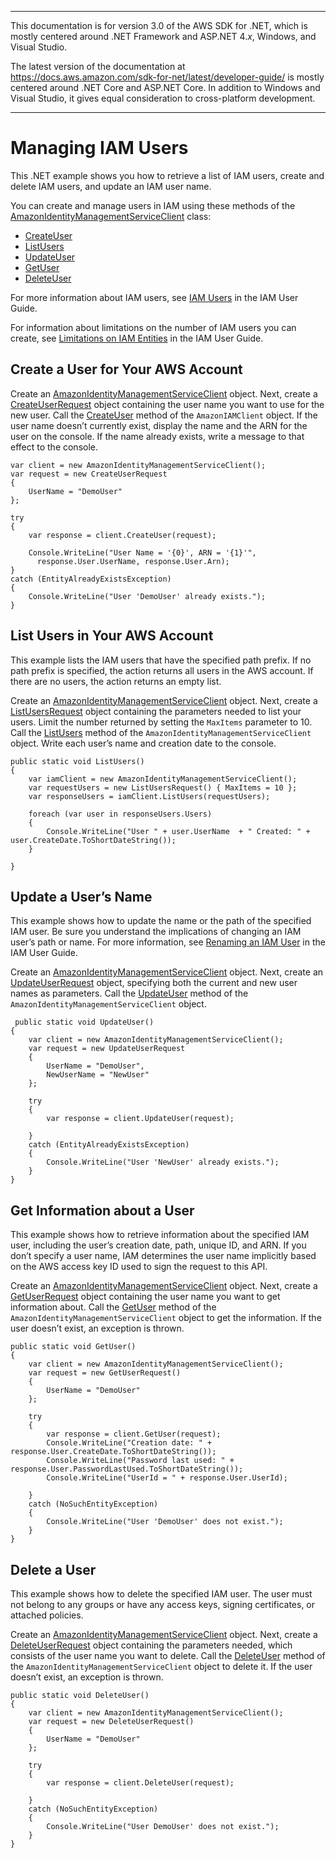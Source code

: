 --------

This documentation is for version 3\.0 of the AWS SDK for \.NET, which is mostly centered around \.NET Framework and ASP\.NET 4\.*x*, Windows, and Visual Studio\.

The latest version of the documentation at [https://docs\.aws\.amazon\.com/sdk\-for\-net/latest/developer\-guide/](https://docs.aws.amazon.com/sdk-for-net/latest/developer-guide/welcome.html) is mostly centered around \.NET Core and ASP\.NET Core\. In addition to Windows and Visual Studio, it gives equal consideration to cross\-platform development\.

--------

# Managing IAM Users<a name="iam-examples-managing-users"></a>

This \.NET example shows you how to retrieve a list of IAM users, create and delete IAM users, and update an IAM user name\.

You can create and manage users in IAM using these methods of the [AmazonIdentityManagementServiceClient](https://docs.aws.amazon.com/sdkfornet/v3/apidocs/items/IAM/TIAMServiceClient.html) class:
+  [CreateUser](https://docs.aws.amazon.com/sdkfornet/v3/apidocs/items/IAM/MIAMServiceCreateUserCreateUserRequest.html) 
+  [ListUsers](https://docs.aws.amazon.com/sdkfornet/v3/apidocs/items/IAM/MIAMServiceListUsersListUsersRequest.html) 
+  [UpdateUser](https://docs.aws.amazon.com/sdkfornet/v3/apidocs/items/IAM/MIAMServiceUpdateUserUpdateUserRequest.html) 
+  [GetUser](https://docs.aws.amazon.com/sdkfornet/v3/apidocs/items/IAM/MIAMServiceGetUserGetUserRequest.html) 
+  [DeleteUser](https://docs.aws.amazon.com/sdkfornet/v3/apidocs/items/IAM/MIAMServiceDeleteUserDeleteUserRequest.html) 

For more information about IAM users, see [IAM Users](https://docs.aws.amazon.com/IAM/latest/UserGuide/id_users.html) in the IAM User Guide\.

For information about limitations on the number of IAM users you can create, see [Limitations on IAM Entities](https://docs.aws.amazon.com/IAM/latest/UserGuide/iam-limits.html.html) in the IAM User Guide\.

## Create a User for Your AWS Account<a name="create-a-user-for-your-aws-account"></a>

Create an [AmazonIdentityManagementServiceClient](https://docs.aws.amazon.com/sdkfornet/v3/apidocs/items/IAM/TIAMServiceClient.html) object\. Next, create a [CreateUserRequest](https://docs.aws.amazon.com/sdkfornet/v3/apidocs/items/IAM/TCreateUserRequest.html) object containing the user name you want to use for the new user\. Call the [CreateUser](https://docs.aws.amazon.com/sdkfornet/v3/apidocs/items/IAM/MIAMServiceCreateUserCreateUserRequest.html) method of the `AmazonIAMClient` object\. If the user name doesn’t currently exist, display the name and the ARN for the user on the console\. If the name already exists, write a message to that effect to the console\.

```
var client = new AmazonIdentityManagementServiceClient();
var request = new CreateUserRequest
{
    UserName = "DemoUser"
};

try
{
    var response = client.CreateUser(request);

    Console.WriteLine("User Name = '{0}', ARN = '{1}'",
      response.User.UserName, response.User.Arn);
}
catch (EntityAlreadyExistsException)
{
    Console.WriteLine("User 'DemoUser' already exists.");
}
```

## List Users in Your AWS Account<a name="list-users-in-your-aws-account"></a>

This example lists the IAM users that have the specified path prefix\. If no path prefix is specified, the action returns all users in the AWS account\. If there are no users, the action returns an empty list\.

Create an [AmazonIdentityManagementServiceClient](https://docs.aws.amazon.com/sdkfornet/v3/apidocs/items/IAM/TIAMServiceClient.html) object\. Next, create a [ListUsersRequest](https://docs.aws.amazon.com/sdkfornet/v3/apidocs/items/IAM/TListUsersRequest.html) object containing the parameters needed to list your users\. Limit the number returned by setting the `MaxItems` parameter to 10\. Call the [ListUsers](https://docs.aws.amazon.com/sdkfornet/v3/apidocs/items/IAM/MIAMServiceListUsersListUsersRequest.html) method of the `AmazonIdentityManagementServiceClient` object\. Write each user’s name and creation date to the console\.

```
public static void ListUsers()
{
    var iamClient = new AmazonIdentityManagementServiceClient();
    var requestUsers = new ListUsersRequest() { MaxItems = 10 };
    var responseUsers = iamClient.ListUsers(requestUsers);

    foreach (var user in responseUsers.Users)
    {
        Console.WriteLine("User " + user.UserName  + " Created: " + user.CreateDate.ToShortDateString());
    }

}
```

## Update a User’s Name<a name="update-a-user-s-name"></a>

This example shows how to update the name or the path of the specified IAM user\. Be sure you understand the implications of changing an IAM user’s path or name\. For more information, see [Renaming an IAM User](https://docs.aws.amazon.com/IAM/latest/UserGuide/id_users_renaming.html) in the IAM User Guide\.

Create an [AmazonIdentityManagementServiceClient](https://docs.aws.amazon.com/sdkfornet/v3/apidocs/items/IAM/TIAMServiceClient.html) object\. Next, create an [UpdateUserRequest](https://docs.aws.amazon.com/sdkfornet/v3/apidocs/items/IAM/TUpdateUserRequest.html) object, specifying both the current and new user names as parameters\. Call the [UpdateUser](https://docs.aws.amazon.com/sdkfornet/v3/apidocs/items/IAM/MIAMServiceUpdateUserUpdateUserRequest.html) method of the `AmazonIdentityManagementServiceClient` object\.

```
 public static void UpdateUser()
{
    var client = new AmazonIdentityManagementServiceClient();
    var request = new UpdateUserRequest
    {
        UserName = "DemoUser",
        NewUserName = "NewUser"
    };

    try
    {
        var response = client.UpdateUser(request);

    }
    catch (EntityAlreadyExistsException)
    {
        Console.WriteLine("User 'NewUser' already exists.");
    }
}
```

## Get Information about a User<a name="get-information-about-a-user"></a>

This example shows how to retrieve information about the specified IAM user, including the user’s creation date, path, unique ID, and ARN\. If you don’t specify a user name, IAM determines the user name implicitly based on the AWS access key ID used to sign the request to this API\.

Create an [AmazonIdentityManagementServiceClient](https://docs.aws.amazon.com/sdkfornet/v3/apidocs/items/IAM/TIAMServiceClient.html) object\. Next, create a [GetUserRequest](https://docs.aws.amazon.com/sdkfornet/v3/apidocs/items/IAM/TGetUserRequest.html) object containing the user name you want to get information about\. Call the [GetUser](https://docs.aws.amazon.com/sdkfornet/v3/apidocs/items/IAM/MIAMServiceGetUserGetUserRequest.html) method of the `AmazonIdentityManagementServiceClient` object to get the information\. If the user doesn’t exist, an exception is thrown\.

```
public static void GetUser()
{
    var client = new AmazonIdentityManagementServiceClient();
    var request = new GetUserRequest()
    {
        UserName = "DemoUser"
    };

    try
    {
        var response = client.GetUser(request);
        Console.WriteLine("Creation date: " + response.User.CreateDate.ToShortDateString());
        Console.WriteLine("Password last used: " + response.User.PasswordLastUsed.ToShortDateString());
        Console.WriteLine("UserId = " + response.User.UserId);

    }
    catch (NoSuchEntityException)
    {
        Console.WriteLine("User 'DemoUser' does not exist.");
    }
}
```

## Delete a User<a name="delete-a-user"></a>

This example shows how to delete the specified IAM user\. The user must not belong to any groups or have any access keys, signing certificates, or attached policies\.

Create an [AmazonIdentityManagementServiceClient](https://docs.aws.amazon.com/sdkfornet/v3/apidocs/items/IAM/TIAMServiceClient.html) object\. Next, create a [DeleteUserRequest](https://docs.aws.amazon.com/sdkfornet/v3/apidocs/items/IAM/TDeleteUserRequest.html) object containing the parameters needed, which consists of the user name you want to delete\. Call the [DeleteUser](https://docs.aws.amazon.com/sdkfornet/v3/apidocs/items/IAM/MIAMServiceDeleteUserDeleteUserRequest.html) method of the `AmazonIdentityManagementServiceClient` object to delete it\. If the user doesn’t exist, an exception is thrown\.

```
public static void DeleteUser()
{
    var client = new AmazonIdentityManagementServiceClient();
    var request = new DeleteUserRequest()
    {
        UserName = "DemoUser"
    };

    try
    {
        var response = client.DeleteUser(request);

    }
    catch (NoSuchEntityException)
    {
        Console.WriteLine("User DemoUser' does not exist.");
    }
}
```